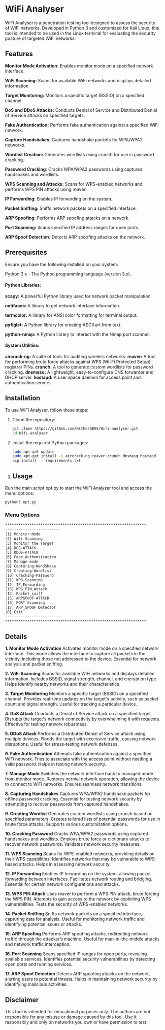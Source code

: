 # WiFi Analyser

WiFi Analyser is a penetration testing tool designed to assess the security of WiFi networks. Developed in Python 3 and customized for Kali Linux, this tool is intended to be used in the Linux terminal for evaluating the security posture of targeted WiFi networks.

## Features

**Monitor Mode Activation:** Enables monitor mode on a specified network interface.

**WiFi Scanning:** Scans for available WiFi networks and displays detailed information.

**Target Monitoring:** Monitors a specific target (BSSID) on a specified channel.

**DoS and DDoS Attacks:** Conducts Denial of Service and Distributed Denial of Service attacks on specified targets.

**Fake Authentication:** Performs fake authentication against a specified WiFi network.

**Capture Handshakes:** Captures handshake packets for WPA/WPA2 networks.

**Wordlist Creation:** Generates wordlists using crunch for use in password cracking.

**Password Cracking**: Cracks WPA/WPA2 passwords using captured handshakes and wordlists.

**WPS Scanning and Attacks:** Scans for WPS-enabled networks and performs WPS PIN attacks using reaver.

**IP Forwarding:** Enables IP forwarding on the system.

**Packet Sniffing:** Sniffs network packets on a specified interface.

**ARP Spoofing:** Performs ARP spoofing attacks on a network.

**Port Scanning:** Scans specified IP address ranges for open ports.

**ARP Spoof Detection:** Detects ARP spoofing attacks on the network.

## Prerequisites
Ensure you have the following installed on your system:

Python 3.x - The Python programming language (version 3.x).

#### Python Libraries:

**scapy:** A powerful Python library used for network packet manipulation.

**netifaces:** A library to get network interface information.

**termcolor:** A library for ANSI color formatting for terminal output.

**pyfiglet:** A Python library for creating ASCII art from text.

**python-nmap:** A Python library to interact with the Nmap port scanner.

#### System Utilities:
**aircrack-ng:** A suite of tools for auditing wireless networks.
**reaver:** A tool for performing brute force attacks against WPS (Wi-Fi Protected Setup) registrar PINs.
**crunch:** A tool to generate custom wordlists for password cracking.
**dnsmasq:** A lightweight, easy-to-configure DNS forwarder and DHCP server.
**hostapd:** A user space daemon for access point and authentication servers.

## Installation

To use WiFi Analyser, follow these steps:

1. Clone the repository:

   ```bash
   git clone https://github.com/NitheshD05/Wifi-analyser.git
   cd Wifi-analyser
   ```
2. Install the required Python packages:
   ```bash
   sudo apt-get update
   sudo apt-get install -y aircrack-ng reaver crunch dnsmasq hostapd
   pip install -r requirements.txt
   ```
4. ## Usage
Run the main script opt.py to start the WiFi Analyzer tool and access the menu options:
```bash
python3 opt.py
```
### Menu Options
```bash
****************************************************************
-------------------------
[1] Monitor-Mode
[2] Wifi-Scanning
[3] Monitor the Target
[4] DOS-ATTACK
[5] DDOS-ATTACK
[6] Fake_Authentication
[7] Manage-mode
[8] Capturing-HandShake
[9] Creating-Wordlist
[10] Cracking-Password
[11] WPS-Scanning
[12] IP_Forwarding
[13] WPS_PIN_Attack
[14] Packet_sniff
[15] ARPSPOOF-ATTACK
[16] PORT Scanning
[17] ARP_SPOOF Detector
[0] Exit
-------------------------
****************************************************************
```

## Details
**1. Monitor Mode Activation**
Activates monitor mode on a specified network interface. This mode allows the interface to capture all packets in the vicinity, including those not addressed to the device. Essential for network analysis and packet sniffing.

**2. WiFi Scanning**
Scans for available WiFi networks and displays detailed information. Includes BSSID, signal strength, channel, and encryption type. Helps identify nearby networks and their characteristics.

**3. Target Monitoring**
Monitors a specific target (BSSID) on a specified channel. Provides real-time updates on the target's activity, such as packet count and signal strength. Useful for tracking a particular device.

**4. DoS Attack**
Conducts a Denial of Service attack on a specified target. Disrupts the target's network connectivity by overwhelming it with requests. Effective for testing network robustness.

**5. DDoS Attack**
Performs a Distributed Denial of Service attack using multiple devices. Floods the target with excessive traffic, causing network disruptions. Useful for stress-testing network defenses.

**6. Fake Authentication**
Attempts fake authentication against a specified WiFi network. Tries to associate with the access point without needing a valid password. Helps in testing network security.

**7. Manage Mode**
Switches the network interface back to managed mode from monitor mode. Restores normal network operation, allowing the device to connect to WiFi networks. Ensures seamless network transitions.

**8. Capturing Handshakes**
Captures WPA/WPA2 handshake packets for offline password cracking. Essential for testing network security by attempting to recover passwords from captured handshakes.

**9. Creating Wordlist**
Generates custom wordlists using crunch based on specified parameters. Creates tailored lists of potential passwords for use in brute force attacks. Supports various customization options.

**10. Cracking Password**
Cracks WPA/WPA2 passwords using captured handshakes and wordlists. Employs brute force or dictionary attacks to recover network passwords. Validates network security measures.

**11. WPS Scanning**
Scans for WPS-enabled networks, providing details on their WPS capabilities. Identifies networks that may be vulnerable to WPS-based attacks. Helps in assessing network security.

**12. IP Forwarding**
Enables IP forwarding on the system, allowing packet forwarding between interfaces. Facilitates network routing and bridging. Essential for certain network configurations and attacks.

**13. WPS PIN Attack**
Uses reaver to perform a WPS PIN attack, brute forcing the WPS PIN. Attempts to gain access to the network by exploiting WPS vulnerabilities. Tests the security of WPS-enabled networks.

**14. Packet Sniffing**
Sniffs network packets on a specified interface, capturing data for analysis. Useful for monitoring network traffic and identifying potential issues or attacks.

**15. ARP Spoofing**
Performs ARP spoofing attacks, redirecting network traffic through the attacker’s machine. Useful for man-in-the-middle attacks and network traffic interception.

**16. Port Scanning**
Scans specified IP ranges for open ports, revealing available services. Identifies potential security vulnerabilities by detecting open ports and running services.

**17. ARP Spoof Detection**
Detects ARP spoofing attacks on the network, alerting users to potential threats. Helps in maintaining network security by identifying malicious activities.


## Disclaimer
This tool is intended for educational purposes only. The authors are not responsible for any misuse or damage caused by this tool. Use it responsibly and only on networks you own or have permission to test.
